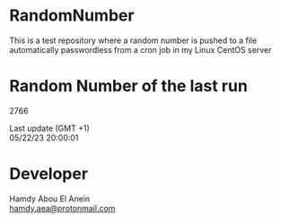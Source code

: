 # RandomNumber    
This is a test repository where a random number is pushed to a file automatically passwordless from a cron job in my Linux CentOS server    
# Random Number of the last run   
2766
      
Last update (GMT +1)    
05/22/23 20:00:01
# Developer    
Hamdy Abou El Anein   
hamdy.aea@protonmail.com
